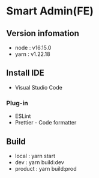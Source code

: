 # Smart Admin(FE)

## Version infomation
- node : v16.15.0
- yarn : v1.22.18

## Install IDE
- Visual Studio Code

### Plug-in
- ESLint
- Prettier - Code formatter

## Build
- local : yarn start
- dev : yarn build:dev
- product : yarn build:prod